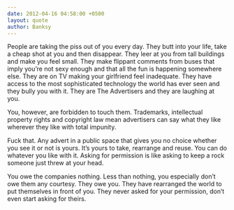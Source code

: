 ```yaml
---
date: 2012-04-16 04:58:00 +0500
layout: quote
author: Banksy
---
```

People are taking the piss out of you every day. They butt into your life, take a cheap shot at you and then disappear. They leer at you from tall buildings and make you feel small. They make flippant comments from buses that imply you’re not sexy enough and that all the fun is happening somewhere else. They are on TV making your girlfriend feel inadequate. They have access to the most sophisticated technology the world has ever seen and they bully you with it. They are The Advertisers and they are laughing at you.

You, however, are forbidden to touch them. Trademarks, intellectual property rights and copyright law mean advertisers can say what they like wherever they like with total impunity.

Fuck that. Any advert in a public space that gives you no choice whether you see it or not is yours. It’s yours to take, rearrange and reuse. You can do whatever you like with it. Asking for permission is like asking to keep a rock someone just threw at your head.

You owe the companies nothing. Less than nothing, you especially don’t owe them any courtesy. They owe you. They have rearranged the world to put themselves in front of you. They never asked for your permission, don’t even start asking for theirs.